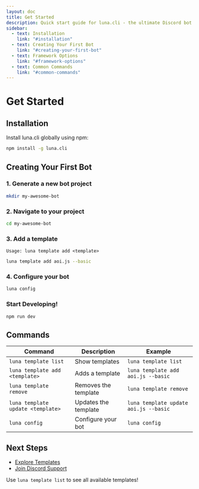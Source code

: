 ```yaml
---
layout: doc
title: Get Started
description: Quick start guide for luna.cli - the ultimate Discord bot template generator
sidebar:
  - text: Installation
    link: "#installation"
  - text: Creating Your First Bot
    link: "#creating-your-first-bot"
  - text: Framework Options
    link: "#framework-options"
  - text: Common Commands
    link: "#common-commands"
---
```


# Get Started

## Installation

Install luna.cli globally using npm:

```bash [npm]
npm install -g luna.cli
```

## Creating Your First Bot

### 1. Generate a new bot project

```bash [create]
mkdir my-awesome-bot
```

### 2. Navigate to your project

```bash [navigate]
cd my-awesome-bot
```

### 3. Add a template
`Usage: luna template add <template>`
```bash [template]
luna template add aoi.js --basic
```

### 4. Configure your bot

```bash [config]
luna config
```

### Start Developing!

```bash [run]
npm run dev
```

## Commands

| Command | Description | Example |
|---------|-------------|---------|
| `luna template list` | Show templates | `luna template list` |
| `luna template add <template>` | Adds a template | `luna template add aoi.js --basic` |
| `luna template remove` | Removes the template | `luna template remove` |
| `luna template update <template>` | Updates the template | `luna template update aoi.js --basic` |
| `luna config` | Configure your bot | `luna config` |

## Next Steps

- [Explore Templates](/templates)
- [Join Discord Support](https://discord.gg/bdmxYHCrBF)

<Badge type="tip" text="Pro Tip" /> Use `luna template list` to see all available templates!